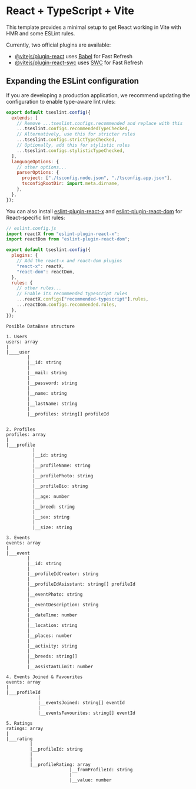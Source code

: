 # React + TypeScript + Vite

This template provides a minimal setup to get React working in Vite with HMR and some ESLint rules.

Currently, two official plugins are available:

- [@vitejs/plugin-react](https://github.com/vitejs/vite-plugin-react/blob/main/packages/plugin-react/README.md) uses [Babel](https://babeljs.io/) for Fast Refresh
- [@vitejs/plugin-react-swc](https://github.com/vitejs/vite-plugin-react-swc) uses [SWC](https://swc.rs/) for Fast Refresh

## Expanding the ESLint configuration

If you are developing a production application, we recommend updating the configuration to enable type-aware lint rules:

```js
export default tseslint.config({
  extends: [
    // Remove ...tseslint.configs.recommended and replace with this
    ...tseslint.configs.recommendedTypeChecked,
    // Alternatively, use this for stricter rules
    ...tseslint.configs.strictTypeChecked,
    // Optionally, add this for stylistic rules
    ...tseslint.configs.stylisticTypeChecked,
  ],
  languageOptions: {
    // other options...
    parserOptions: {
      project: ["./tsconfig.node.json", "./tsconfig.app.json"],
      tsconfigRootDir: import.meta.dirname,
    },
  },
});
```

You can also install [eslint-plugin-react-x](https://github.com/Rel1cx/eslint-react/tree/main/packages/plugins/eslint-plugin-react-x) and [eslint-plugin-react-dom](https://github.com/Rel1cx/eslint-react/tree/main/packages/plugins/eslint-plugin-react-dom) for React-specific lint rules:

```js
// eslint.config.js
import reactX from "eslint-plugin-react-x";
import reactDom from "eslint-plugin-react-dom";

export default tseslint.config({
  plugins: {
    // Add the react-x and react-dom plugins
    "react-x": reactX,
    "react-dom": reactDom,
  },
  rules: {
    // other rules...
    // Enable its recommended typescript rules
    ...reactX.configs["recommended-typescript"].rules,
    ...reactDom.configs.recommended.rules,
  },
});
```

```
Posible DataBase structure

1. Users
users: array
|
|____user
        |
        |__id: string
        |
        |__mail: string
        |
        |__password: string
        |
        |__name: string
        |
        |__lastName: string
        |
        |__profiles: string[] profileId


2. Profiles
profiles: array
|
|___profile
          |
          |__id: string
          |
          |__profileName: string
          |
          |__profilePhoto: string
          |
          |__profileBio: string
          |
          |__age: number
          |
          |__breed: string
          |
          |__sex: string
          |
          |__size: string

3. Events
events: array
|
|___event
        |
        |__id: string
        |
        |__profileIdCreator: string
        |
        |__profileIdAsisstant: string[] profileId
        |
        |__eventPhoto: string
        |
        |__eventDescription: string
        |
        |__dateTime: number
        |
        |__location: string
        |
        |__places: number
        |
        |__activity: string
        |
        |__breeds: string[]
        |
        |__assistantLimit: number

4. Events Joined & Favourites
events: array
|
|___profileId
            |
            |__eventsJoined: string[] eventId
            |
            |__eventsFavourites: string[] eventId

5. Ratings
ratings: array
|
|___rating
         |
         |__profileId: string
         |
         |
         |__profileRating: array
                        |__fromProfileId: string
                        |
                        |__value: number



```
